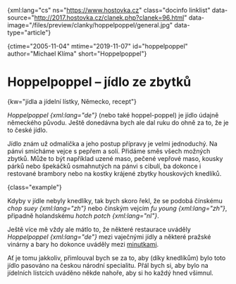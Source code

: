 
{xml:lang="cs" ns="https://www.hostovka.cz" class="docinfo linklist" data-source="http://2017.hostovka.cz/clanek.php?clanek=96.html" data-image="/files/preview/clanky/hoppelpoppel/general.jpg" data-type="article"}

{ctime="2005-11-04" mtime="2019-11-07" id="hoppelpoppel" author="Michael Klíma" short="Hoppelpoppel"}

# Hoppelpoppel – jídlo ze zbytků

<!-- generated attribute kw by user_udpatekw.sh on 2020-02-28, do not edit -->

{kw="jídla a jídelní lístky, Německo, recept"}

_Hoppelpoppel {xml:lang="de"}_ (nebo také hoppel-poppel) je jídlo údajně německého původu. Ještě donedávna bych ale dal ruku do ohně za to, že je to české jídlo.

Jídlo znám už odmalička a jeho postup přípravy je velmi jednoduchý. Na pánvi smícháme vejce s pepřem a solí. Přidáme směs všech možných zbytků. Může to být například uzené maso, pečené vepřové maso, kousky párků nebo špekáčků osmahnutých na pánvi s cibulí, ba dokonce i restované brambory nebo na kostky krájené zbytky houskových knedlíků.

{class="example"}

Kdyby v jídle nebyly knedlíky, tak bych skoro řekl, že se podobá čínskému _chop suey {xml:lang="zh"}_ nebo činským vejcím _fu young {xml:lang="zh"}_, připadně holandskému _hotch potch {xml:lang="nl"}_.

Ještě více mě vždy ale mátlo to, že některé restaurace uváděly _Hoppelpoppel {xml:lang="de"}_ mezi vaječnými jídly a některé pražské vinárny a bary ho dokonce uváděly mezi [minutkami][1].

Ať je tomu jakkoliv, přimlouval bych se za to, aby (díky knedlíkům) bylo toto jídlo pasováno na českou národní specialitu. Přál bych si, aby bylo na jídelních lístcích uváděno někde nahoře, aby si ho každý hned všimnul.

 [1]: /minutky

